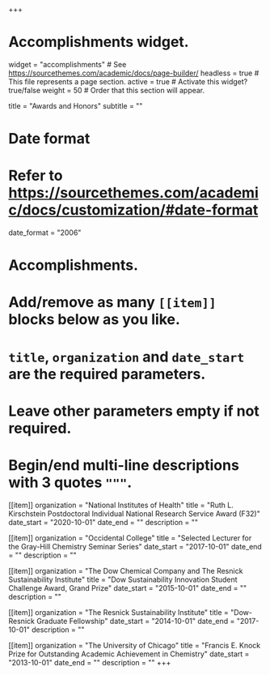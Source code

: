 +++
# Accomplishments widget.
widget = "accomplishments"  # See https://sourcethemes.com/academic/docs/page-builder/
headless = true  # This file represents a page section.
active = true  # Activate this widget? true/false
weight = 50  # Order that this section will appear.

title = "Awards and Honors"
subtitle = ""

# Date format
#   Refer to https://sourcethemes.com/academic/docs/customization/#date-format
date_format = "2006"

# Accomplishments.
#   Add/remove as many `[[item]]` blocks below as you like.
#   `title`, `organization` and `date_start` are the required parameters.
#   Leave other parameters empty if not required.
#   Begin/end multi-line descriptions with 3 quotes `"""`.

[[item]]
  organization = "National Institutes of Health"
  title = "Ruth L. Kirschstein Postdoctoral Individual National Research Service Award (F32)"
  date_start = "2020-10-01"
  date_end = ""
  description = ""

[[item]]
  organization = "Occidental College"
  title = "Selected Lecturer for the Gray-Hill Chemistry Seminar Series"
  date_start = "2017-10-01"
  date_end = ""
  description = ""
  
[[item]]
  organization = "The Dow Chemical Company and The Resnick Sustainability Institute"
  title = "Dow Sustainability Innovation Student Challenge Award, Grand Prize"
  date_start = "2015-10-01"
  date_end = ""
  description = ""
  
[[item]]
  organization = "The Resnick Sustainability Institute"
  title = "Dow-Resnick Graduate Fellowship"
  date_start = "2014-10-01"
  date_end = "2017-10-01"
  description = ""
  
[[item]]
  organization = "The University of Chicago"
  title = "Francis E. Knock Prize for Outstanding Academic Achievement in Chemistry"
  date_start = "2013-10-01"
  date_end = ""
  description = ""
+++
